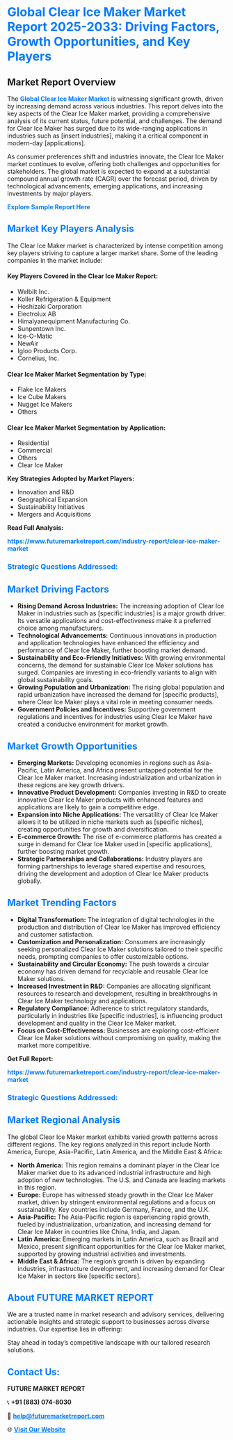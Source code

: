<h1 style="color: #007BFF;">Global Clear Ice Maker Market Report 2025-2033: Driving Factors, Growth Opportunities, and Key Players</h1>

<section id="overview">
<h2>Market Report Overview</h2>
<p>The <a href="https://www.futuremarketreport.com/industry-report/clear-ice-maker-market" style="color: #007BFF; text-decoration: none;"><strong>Global Clear Ice Maker Market</strong></a> is witnessing significant growth, driven by increasing demand across various industries. This report delves into the key aspects of the Clear Ice Maker market, providing a comprehensive analysis of its current status, future potential, and challenges. The demand for Clear Ice Maker has surged due to its wide-ranging applications in industries such as [insert industries], making it a critical component in modern-day [applications].</p>
<p>As consumer preferences shift and industries innovate, the Clear Ice Maker market continues to evolve, offering both challenges and opportunities for stakeholders. The global market is expected to expand at a substantial compound annual growth rate (CAGR) over the forecast period, driven by technological advancements, emerging applications, and increasing investments by major players.</p>
</section>

<section id="overview">
<p><a href="https://www.futuremarketreport.com/request-sample/reportId=124614" style="color: #007BFF; text-decoration: none;"><strong>Explore Sample Report Here</strong></a></p>
</section>

<section id="key-players">
<h2 style="color: #007BFF;">Market Key Players Analysis</h2>
<p>The Clear Ice Maker market is characterized by intense competition among key players striving to capture a larger market share. Some of the leading companies in the market include:</p>
<h4>Key Players Covered in the Clear Ice Maker Report:</h4>
<ul><li>Welbilt Inc.</li><li>Koller Refrigeration &amp; Equipment</li><li>Hoshizaki Corporation</li><li>Electrolux AB</li><li>Himalyanequipment Manufacturing Co.</li><li>Sunpentown Inc.</li><li>Ice-O-Matic</li><li>NewAir</li><li>Igloo Products Corp.</li><li>Cornelius, Inc.</li></ul>
<h4>Clear Ice Maker Market Segmentation by Type:</h4>
<ul><li>Flake Ice Makers</li><li>Ice Cube Makers</li><li>Nugget Ice Makers</li><li>Others</li></ul>

<h4>Clear Ice Maker Market Segmentation by Application:</h4>
<ul><li>Residential</li><li>Commercial</li><li>Others</li><li>Clear Ice Maker</li></ul>
<p><strong>Key Strategies Adopted by Market Players:</strong></p>
<ul>
<li>Innovation and R&D</li>
<li>Geographical Expansion</li>
<li>Sustainability Initiatives</li>
<li>Mergers and Acquisitions</li>
</ul>
</section>

<section>
<p><strong>Read Full Analysis: </strong></p><a href="https://www.futuremarketreport.com/industry-report/clear-ice-maker-market" style="color: #007BFF; text-decoration: none;"><strong>https://www.futuremarketreport.com/industry-report/clear-ice-maker-market</strong></a>
<h3 style="color: #007BFF;">Strategic Questions Addressed:</h3>
</section>

<section id="driving-factors">
<h2 style="color: #007BFF;">Market Driving Factors</h2>
<ul>
<li><strong>Rising Demand Across Industries:</strong> The increasing adoption of Clear Ice Maker in industries such as [specific industries] is a major growth driver. Its versatile applications and cost-effectiveness make it a preferred choice among manufacturers.</li>
<li><strong>Technological Advancements:</strong> Continuous innovations in production and application technologies have enhanced the efficiency and performance of Clear Ice Maker, further boosting market demand.</li>
<li><strong>Sustainability and Eco-Friendly Initiatives:</strong> With growing environmental concerns, the demand for sustainable Clear Ice Maker solutions has surged. Companies are investing in eco-friendly variants to align with global sustainability goals.</li>
<li><strong>Growing Population and Urbanization:</strong> The rising global population and rapid urbanization have increased the demand for [specific products], where Clear Ice Maker plays a vital role in meeting consumer needs.</li>
<li><strong>Government Policies and Incentives:</strong> Supportive government regulations and incentives for industries using Clear Ice Maker have created a conducive environment for market growth.</li>
</ul>
</section>

<section id="growth-opportunities">
<h2 style="color: #007BFF;">Market Growth Opportunities</h2>
<ul>
<li><strong>Emerging Markets:</strong> Developing economies in regions such as Asia-Pacific, Latin America, and Africa present untapped potential for the Clear Ice Maker market. Increasing industrialization and urbanization in these regions are key growth drivers.</li>
<li><strong>Innovative Product Development:</strong> Companies investing in R&D to create innovative Clear Ice Maker products with enhanced features and applications are likely to gain a competitive edge.</li>
<li><strong>Expansion into Niche Applications:</strong> The versatility of Clear Ice Maker allows it to be utilized in niche markets such as [specific niches], creating opportunities for growth and diversification.</li>
<li><strong>E-commerce Growth:</strong> The rise of e-commerce platforms has created a surge in demand for Clear Ice Maker used in [specific applications], further boosting market growth.</li>
<li><strong>Strategic Partnerships and Collaborations:</strong> Industry players are forming partnerships to leverage shared expertise and resources, driving the development and adoption of Clear Ice Maker products globally.</li>
</ul>
</section>

<section id="trending-factors">
<h2 style="color: #007BFF;">Market Trending Factors</h2>
<ul>
<li><strong>Digital Transformation:</strong> The integration of digital technologies in the production and distribution of Clear Ice Maker has improved efficiency and customer satisfaction.</li>
<li><strong>Customization and Personalization:</strong> Consumers are increasingly seeking personalized Clear Ice Maker solutions tailored to their specific needs, prompting companies to offer customizable options.</li>
<li><strong>Sustainability and Circular Economy:</strong> The push towards a circular economy has driven demand for recyclable and reusable Clear Ice Maker solutions.</li>
<li><strong>Increased Investment in R&D:</strong> Companies are allocating significant resources to research and development, resulting in breakthroughs in Clear Ice Maker technology and applications.</li>
<li><strong>Regulatory Compliance:</strong> Adherence to strict regulatory standards, particularly in industries like [specific industries], is influencing product development and quality in the Clear Ice Maker market.</li>
<li><strong>Focus on Cost-Effectiveness:</strong> Businesses are exploring cost-efficient Clear Ice Maker solutions without compromising on quality, making the market more competitive.</li>
</ul>
</section>

<section>
<p><strong>Get Full Report: </strong></p><a href="https://www.futuremarketreport.com/industry-report/clear-ice-maker-market" style="color: #007BFF; text-decoration: none;"><strong>https://www.futuremarketreport.com/industry-report/clear-ice-maker-market</strong></a>
<h3 style="color: #007BFF;">Strategic Questions Addressed:</h3>
</section>


<section id="regional-analysis">
<h2 style="color: #007BFF;">Market Regional Analysis</h2>
<p>The global Clear Ice Maker market exhibits varied growth patterns across different regions. The key regions analyzed in this report include North America, Europe, Asia-Pacific, Latin America, and the Middle East & Africa:</p>
<ul>
<li><strong>North America:</strong> This region remains a dominant player in the Clear Ice Maker market due to its advanced industrial infrastructure and high adoption of new technologies. The U.S. and Canada are leading markets in this region.</li>
<li><strong>Europe:</strong> Europe has witnessed steady growth in the Clear Ice Maker market, driven by stringent environmental regulations and a focus on sustainability. Key countries include Germany, France, and the U.K.</li>
<li><strong>Asia-Pacific:</strong> The Asia-Pacific region is experiencing rapid growth, fueled by industrialization, urbanization, and increasing demand for Clear Ice Maker in countries like China, India, and Japan.</li>
<li><strong>Latin America:</strong> Emerging markets in Latin America, such as Brazil and Mexico, present significant opportunities for the Clear Ice Maker market, supported by growing industrial activities and investments.</li>
<li><strong>Middle East & Africa:</strong> The region’s growth is driven by expanding industries, infrastructure development, and increasing demand for Clear Ice Maker in sectors like [specific sectors].</li>
</ul>
</section>

<footer>
<h2 style="color: #007BFF;">About FUTURE MARKET REPORT</h2>
<p>We are a trusted name in market research and advisory services, delivering actionable insights and strategic support to businesses across diverse industries. Our expertise lies in offering:</p>

<p>Stay ahead in today’s competitive landscape with our tailored research solutions.</p>

<h2 style="color: #007BFF;">Contact Us:</h2>
<p><strong>FUTURE MARKET REPORT</strong></p>
<p>📞 <strong>+91 (883) 074-8030</strong></p>
<p>📧 <strong><a href="mailto:help@futuremarketreport.com" style="color: #007BFF;">help@futuremarketreport.com</a></strong></p>
<p>🌐 <strong><a href="https://www.futuremarketreport.com/" style="color: #007BFF;">Visit Our Website</a></strong></p>
</footer>